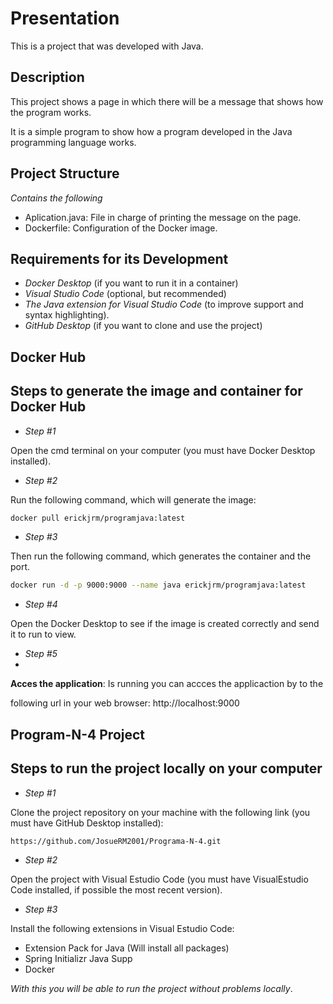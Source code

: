 # Presentation
This is a project that was developed with Java.

## Description
This project shows a page in which there will be a message that shows how the program works.

It is a simple program to show how a program developed in the Java programming language works.

## Project Structure
*Contains the following*
- Aplication.java: File in charge of printing the message on the page.
- Dockerfile: Configuration of the Docker image.

## Requirements for its Development
- *Docker Desktop* (if you want to run it in a container)
- *Visual Studio Code* (optional, but recommended)
- *The Java extension for Visual Studio Code* (to improve support and syntax highlighting).
- *GitHub Desktop* (if you want to clone and use the project)

## Docker Hub
## Steps to generate the image and container for Docker Hub
- *Step #1*

Open the cmd terminal on your computer (you must have Docker Desktop installed).

- *Step #2*

Run the following command, which will generate the image:

```bash
docker pull erickjrm/programjava:latest
```

- *Step #3*

Then run the following command, which generates the container and the port.

```bash
docker run -d -p 9000:9000 --name java erickjrm/programjava:latest
```

- *Step #4*

Open the Docker Desktop to see if the image is created correctly and send it to run to view.

- *Step #5*
- 
**Acces the application**: Is running you can accces the applicaction by to the

following url in your web browser: http://localhost:9000

## Program-N-4 Project
## Steps to run the project locally on your computer
- *Step #1*

Clone the project repository on your machine with the following link (you must have GitHub Desktop installed):

```bash
https://github.com/JosueRM2001/Programa-N-4.git
```

- *Step #2*

Open the project with Visual Estudio Code (you must have VisualEstudio Code installed, if possible the most recent version).

- *Step #3*

Install the following extensions in Visual Estudio Code:

- Extension Pack for Java (Will install all packages)
- Spring Initializr Java Supp
- Docker

*With this you will be able to run the project without problems locally*.
